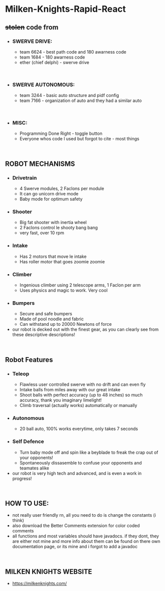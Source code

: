 # Milken-Knights-Rapid-React
## ~~stolen~~ code from
- ### SWERVE DRIVE:
     - team 6624 - best path code and 180 awarness code
     - team 1684 - 180 awarness code
     - ether (chief delphi) - swerve drive  
<br/>

- ### SWERVE AUTONOMOUS:
     - team 3244 - basic auto structure and pidf config
     - team 7166 - organization of auto and they had a similar auto
<br/>

- ### MISC:
     - Programming Done Right - toggle button
     - Everyone whos code I used but forgot to cite - most things
<br/>

## ROBOT MECHANISMS
- ### Drivetrain
     - 4 Swerve modules, 2 Faclons per module
     - It can go unicorn drive mode
     - Baby mode for optimum safety
- ### Shooter
     - Big fat shooter with inertia wheel
     - 2 Faclons control le shooty bang bang
     - very fast, over 10 rpm
- ### Intake
     - Has 2 motors that move le intake
     - Has roller motor that goes zoomie zoomie
- ### Climber
     - Ingenious climber using 2 telescope arms, 1 Faclon per arm
     - Uses physics and magic to work. Very cool
- ### Bumpers
     - Secure and safe bumpers
     - Made of pool noodle and fabric
     - Can withstand up to 20000 Newtons of force
- our robot is decked out with the finest gear, as you can clearly see from these descriptive descriptions!
<br/>

## Robot Features
- ### Teleop
     - Flawless user controlled swerve with no drift and can even fly
     - Intake balls from miles away with our great intake
     - Shoot balls with perfect accuracy (up to 48 inches) so much accuracy, thank you imaginary limelight!
     - Climb traversal (actually works) automatically or manually
- ### Autonomous
     - 20 ball auto, 100% works everytime, only takes 7 seconds
- ### Self Defence
     - Turn baby mode off and spin like a beyblade to freak the crap out of your opponents!
     - Spontaneously dissasemble to confuse your opponents and teamates alike
- our robot is very high tech and advanced, and is even a work in progress!
<br/>

## HOW TO USE:
- not really user friendly rn, all you need to do is change the constants (i think)
- also download the Better Comments extension for color coded comments
- all functions and most variables should have javadocs. if they dont, they are either not mine and more info about them can be found on there own documentation page, or its mine and i forgot to add a javadoc
<br/>

## MILKEN KNIGHTS WEBSITE
- https://milkenknights.com/
